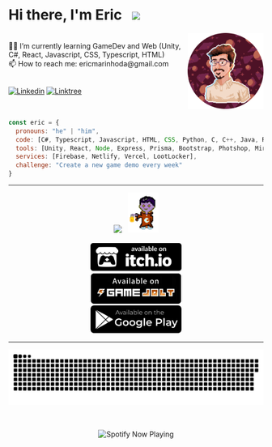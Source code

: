 <div>
<h1> Hi there, I'm Eric &nbsp <img src="https://giffiles.alphacoders.com/360/36088.gif" width="23"></h1></div>
<img align='right' src="Eric by Oginy - Github.png" width="150">
<br>👨‍💻 I’m currently learning GameDev and Web (Unity, C#, React, Javascript, CSS, Typescript, HTML)
<br>📫 How to reach me: ericmarinhoda@gmail.com
<br>
<br>
<p>
  <a href="https://www.linkedin.com/in/eric-marinho/"><img alt="Linkedin" title="Linkedin" src="https://img.shields.io/badge/linkedin-696982.svg?style=for-the-badge&logo=linkedin&logoColor=white" style="max-width: 100%;"></a>
  <a href="https://www.linktr.ee/ilidam"><img alt="Linktree" title="Linktree" src="https://img.shields.io/badge/linktree-82A170.svg?style=for-the-badge&logo=linktree&logoColor=white" style="max-width: 100%;"></a>
</p>
<br>

```javascript
const eric = {
  pronouns: "he" | "him",
  code: [C#, Typescript, Javascript, HTML, CSS, Python, C, C++, Java, R],
  tools: [Unity, React, Node, Express, Prisma, Bootstrap, Photshop, Miro],
  services: [Firebase, Netlify, Vercel, LootLocker],
  challenge: "Create a new game demo every week"
}
```
 
<hr>
<div align='center'>
  <img src="https://fortnitefontgenerator.com/img.php?fontsize=38&textcolor=ffa657&text=My+Games" width="200"/>
  &nbsp <img src="Dracoide.gif" width="60">
<div/>
<br>
<div align='center'>
  <a href="https://ilidam.itch.io"><img src="badge-color.svg" width="180"/></a>
</div>
<div align='center'>
  <a href="https://gamejolt.com/@Ilidam"><img src="gamejolt.png" width="180"/></a>
</div>
<div align='center'>
  <a href="https://play.google.com/store/apps/dev?id=7388088919781492539"><img src="playstore.png" width="180"/></a>
</div>

<hr color="black">
<p align='center'>
  <img src="github-user-contribution.svg">
</p>

<br>
<p align='center'>
  <img align='center' src="https://spotify-now-playing-alpha-one.vercel.app/api/spotify/" alt="Spotify Now Playing" width="350"/>
</p>
